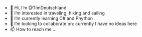 - 👋 Hi, I’m @TimDeutschland
- 👀 I’m interested in traveling, hiking and sailing
- 🌱 I’m currently learning C# and Phython
- 💞️ I’m looking to collaborate on: currently I have no ideas here
- 📫 How to reach me ...

<!---
TimDeutschland/TimDeutschland is a ✨ special ✨ repository because its `README.md` (this file) appears on your GitHub profile.
You can click the Preview link to take a look at your changes.
--->
